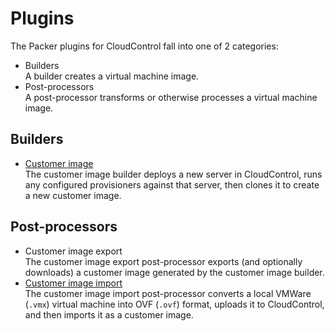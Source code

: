 # Plugins

The Packer plugins for CloudControl fall into one of 2 categories:

* Builders  
A builder creates a virtual machine image.
* Post-processors  
A post-processor transforms or otherwise processes a virtual machine image.

## Builders

* [Customer image](builders/customerimage.md)  
The customer image builder deploys a new server in CloudControl, runs any configured provisioners against that server, then clones it to create a new customer image.

## Post-processors

* Customer image export  
The customer image export post-processor exports (and optionally downloads) a customer image generated by the customer image builder.
* [Customer image import](postprocessors/customerimage-import.md)  
The customer image import post-processor converts a local VMWare (`.vmx`) virtual machine into OVF (`.ovf`) format, uploads it to CloudControl, and then imports it as a customer image.
